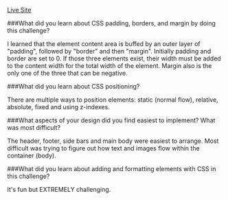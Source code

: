[Live Site](http://jacklh9.github.io)

###What did you learn about CSS padding, borders, and margin by doing this challenge?

I learned that the element content area is buffed by an outer layer of "padding", followed by "border" and then "margin". Initially padding and border are set to 0. If those three elements exist, their width must be added to the content width for the total width of the element. Margin also is the only one of the three that can be negative.

###What did you learn about CSS positioning?

There are multiple ways to position elements: static (normal flow), relative, absolute, fixed and using z-indexes.

###What aspects of your design did you find easiest to implement? What was most difficult?

The header, footer, side bars and main body were easiest to arrange. Most difficult was trying to figure out how text and images flow within the container (body).


###What did you learn about adding and formatting elements with CSS in this challenge?

It's fun but EXTREMELY challenging.

